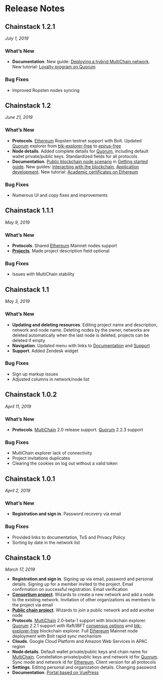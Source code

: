 # Release Notes

## Chainstack 1.2.1

*July 1, 2019*

### What’s New

* **Documentation**. New guide: [Deploying a hybrid MultiChain network](../guides/multichain-hybrid). New tutorial: [Loyalty program on Quorum](../tutorials/loyalty-program-on-quorum)

### Bug Fixes

* Improved Ropsten nodes syncing

## Chainstack 1.2

*June 21, 2019*

### What’s New

* **Protocols**. [Ethereum](../blockchains/ethereum) Ropsten testnet support with Bolt. Updated [Quorum](../blockchains/quorum) explorer from [blk-explorer-free](https://github.com/blk-io/blk-explorer-free) to [epirus-free](https://github.com/blk-io/epirus-free)
* **Node details**. Added complete details for [Quorum](../blockchains/quorum), including default wallet private/public keys. Standardized fields for all protocols
* **Documentation**. [Public blockchain node scenario](../guides/getting-started#run-a-public-blockchain-node) in [Getting started guide](../guides/getting-started). New guides: [Interacting with the blockchain](../guides/interacting-with-the-blockchain#multichain), [Application development](../guides/application-development). New tutorial: [Academic certificates on Ethereum](../tutorials/academic-certificates-on-ethereum)

### Bug Fixes

* Numerous UI and copy fixes and improvements

## Chainstack 1.1.1

*May 9, 2019*

### What’s New

* **Protocols**. Shared [Ethereum](../blockchains/ethereum) Mainnet nodes support
* [**Projects**](../projects/). Made project description field optional

### Bug Fixes

* Issues with MultiChain stability

## Chainstack 1.1

*May 3, 2019*

### What’s New

* **Updating and deleting resources**. Editing project name and description, network and node name. Deleting nodes by the owner, networks are deleted automatically when the last node is deleted, projects can be deleted if empty
* **Navigation**. Updated menu with links to [Documentation](../) and [Support](https://support.chainstack.com)
* **Support**. Added Zendesk widget

### Bug Fixes

* Sign up markup issues
* Adjusted columns in network/node list

## Chainstack 1.0.2

*April 11, 2019*

### What’s New

* **Protocols**. [MultiChain](../blockchains/multichain) 2.0 release support. [Quorum](../blockchains/quorum) 2.2.3 support

### Bug Fixes

* MultiChain explorer lack of connectivity
* Project invitations duplicates
* Clearing the cookies on log out without a valid token

## Chainstack 1.0.1

*April 2, 2019*

### What’s New

* **Registration and sign in**. Password recovery via email

### Bug Fixes

* Provided links to documentation, ToS and Privacy Policy
* Sorting by date in the network list

## Chainstack 1.0

*March 17, 2019*

* **Registration and sign in**. Signing up via email, password and personal details. Signing up for a member invited to the project. Email confirmation on successful registration. Email verification
* [**Consortium project**](../projects/consortium). Wizards to create a new network and add a node to the existing network. Invitation of other organizations as members to the project via email
* [**Public chain project**](../projects/public-chain). Wizards to join a public network and add another node
* **Protocols**. [MultiChain](../blockchains/multichain) 2.0-beta-1 support with blockchain explorer. [Quorum](../blockchains/quorum) 2.2.1 support with Raft/IBFT [consensus options](../blockchains/quorum#consensus) and [blk-explorer-free](https://github.com/blk-io/blk-explorer-free) blockchain explorer. Full [Ethereum](../blockchains/ethereum) Mainnet node deployment with Bolt rapid sync mechanism
* **Clouds**. Google Cloud Platform and Amazon Web Services in APAC region
* **Node details**. Default wallet private/public keys and chain name for [MultiChain](../blockchains/multichain). Constellation private/public keys and network id for [Quorum](../blockchains/quorum). Sync mode and network id for [Ethereum](../blockchains/ethereum). Client version for all protocols
* **Settings**. Editing personal and organization details. Changing password
* **Documentation**. [Portal based on VuePress](../)
